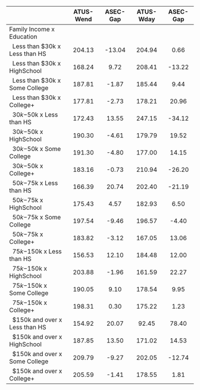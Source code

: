 
|                      |    ATUS-Wend |     ASEC-Gap |    ATUS-Wday |     ASEC-Gap |
| -------------------- | :----------: | :----------: | :----------: | :----------: |
| Family Income x Education |              |              |              |              |
| &nbsp;&nbsp;Less than $30k x Less than HS |       204.13 |       -13.04 |       204.94 |         0.66 |
| &nbsp;&nbsp;Less than $30k x HighSchool |       168.24 |         9.72 |       208.41 |       -13.22 |
| &nbsp;&nbsp;Less than $30k x Some College |       187.81 |        -1.87 |       185.44 |         9.44 |
| &nbsp;&nbsp;Less than $30k x College+ |       177.81 |        -2.73 |       178.21 |        20.96 |
| &nbsp;&nbsp;$30k-$50k x Less than HS |       172.43 |        13.55 |       247.15 |       -34.12 |
| &nbsp;&nbsp;$30k-$50k x HighSchool |       190.30 |        -4.61 |       179.79 |        19.52 |
| &nbsp;&nbsp;$30k-$50k x Some College |       191.30 |        -4.80 |       177.00 |        14.15 |
| &nbsp;&nbsp;$30k-$50k x College+ |       183.16 |        -0.73 |       210.94 |       -26.20 |
| &nbsp;&nbsp;$50k-$75k x Less than HS |       166.39 |        20.74 |       202.40 |       -21.19 |
| &nbsp;&nbsp;$50k-$75k x HighSchool |       175.43 |         4.57 |       182.93 |         6.50 |
| &nbsp;&nbsp;$50k-$75k x Some College |       197.54 |        -9.46 |       196.57 |        -4.40 |
| &nbsp;&nbsp;$50k-$75k x College+ |       183.82 |        -3.12 |       167.05 |        13.06 |
| &nbsp;&nbsp;$75k-$150k x Less than HS |       156.53 |        12.10 |       184.48 |        12.00 |
| &nbsp;&nbsp;$75k-$150k x HighSchool |       203.88 |        -1.96 |       161.59 |        22.27 |
| &nbsp;&nbsp;$75k-$150k x Some College |       190.05 |         9.10 |       178.54 |         9.95 |
| &nbsp;&nbsp;$75k-$150k x College+ |       198.31 |         0.30 |       175.22 |         1.23 |
| &nbsp;&nbsp;$150k and over x Less than HS |       154.92 |        20.07 |        92.45 |        78.40 |
| &nbsp;&nbsp;$150k and over x HighSchool |       187.85 |        13.50 |       171.02 |        14.53 |
| &nbsp;&nbsp;$150k and over x Some College |       209.79 |        -9.27 |       202.05 |       -12.74 |
| &nbsp;&nbsp;$150k and over x College+ |       205.59 |        -1.41 |       178.55 |         1.81 |

